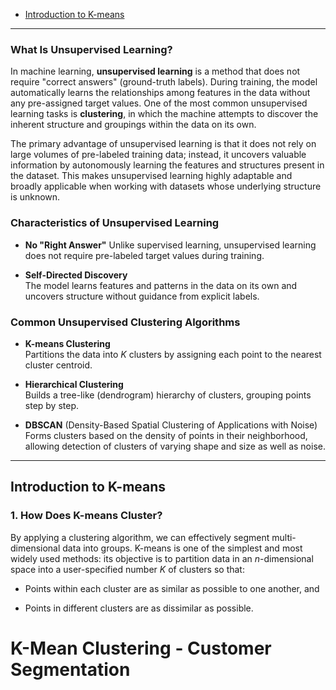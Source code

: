 - [Introduction to K-means](#introduction-to-k-means)

-----------------------

### What Is Unsupervised Learning?

In machine learning, **unsupervised learning** is a method that does not require "correct answers" (ground-truth labels). During training, the model automatically learns the relationships among features in the data without any pre-assigned target values. One of the most common unsupervised learning tasks is **clustering**, in which the machine attempts to discover the inherent structure and groupings within the data on its own.

The primary advantage of unsupervised learning is that it does not rely on large volumes of pre-labeled training data; instead, it uncovers valuable information by autonomously learning the features and structures present in the dataset. This makes unsupervised learning highly adaptable and broadly applicable when working with datasets whose underlying structure is unknown.

### Characteristics of Unsupervised Learning

-   **No "Right Answer"**
    Unlike supervised learning, unsupervised learning does not require pre-labeled target values during training.

-   **Self-Directed Discovery**\
    The model learns features and patterns in the data on its own and uncovers structure without guidance from explicit labels.

### Common Unsupervised Clustering Algorithms

-   **K-means Clustering**\
    Partitions the data into *K* clusters by assigning each point to the nearest cluster centroid.

-   **Hierarchical Clustering**\
    Builds a tree-like (dendrogram) hierarchy of clusters, grouping points step by step.

-   **DBSCAN** (Density-Based Spatial Clustering of Applications with Noise)\
    Forms clusters based on the density of points in their neighborhood, allowing detection of clusters of varying shape and size as well as noise.


-----------------------
## Introduction to K-means

### 1. How Does K-means Cluster?

By applying a clustering algorithm, we can effectively segment multi-dimensional data into groups. K-means is one of the simplest and most widely used methods: its objective is to partition data in an *n*-dimensional space into a user-specified number *K* of clusters so that:

-   Points within each cluster are as similar as possible to one another, and

-   Points in different clusters are as dissimilar as possible.
# K-Mean Clustering - Customer Segmentation
